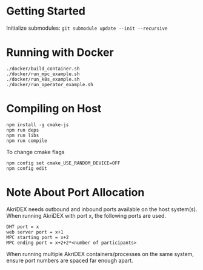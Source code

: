 # Getting Started
Initialize submodules: `git submodule update --init --recursive`


# Running with Docker
```
./docker/build_container.sh
./docker/run_mpc_example.sh
./docker/run_k8s_example.sh
./docker/run_operator_example.sh
```


# Compiling on Host
```
npm install -g cmake-js
npm run deps
npm run libs
npm run compile
```

To change cmake flags
```
npm config set cmake_USE_RANDOM_DEVICE=OFF
npm config edit
```

# Note About Port Allocation
AkriDEX needs outbound and inbound ports available on the host system(s).
When running AkriDEX with port x, the following ports are used.
```
DHT port = x
web server port = x+1
MPC starting port = x+2
MPC ending port = x+2+2*<number of participants>
```

When running multiple AkriDEX containers/processes on the same system,
ensure port numbers are spaced far enough apart.

